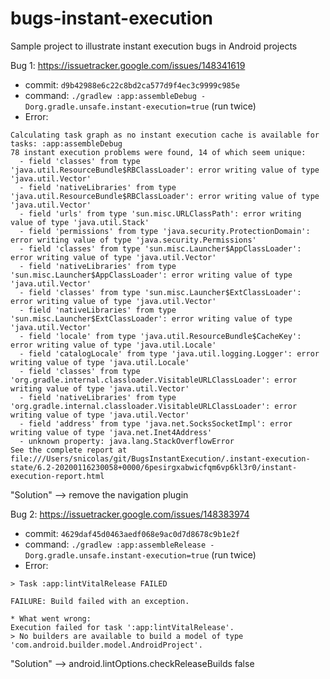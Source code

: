 # bugs-instant-execution
Sample project to illustrate instant execution bugs in Android projects

Bug 1: https://issuetracker.google.com/issues/148341619
* commit: `d9b42988e6c22c8bd2ca577d9f4ec3c9999c985e`
* command: `./gradlew :app:assembleDebug -Dorg.gradle.unsafe.instant-execution=true` (run twice)
* Error:
```
Calculating task graph as no instant execution cache is available for tasks: :app:assembleDebug
78 instant execution problems were found, 14 of which seem unique:
  - field 'classes' from type 'java.util.ResourceBundle$RBClassLoader': error writing value of type 'java.util.Vector'
  - field 'nativeLibraries' from type 'java.util.ResourceBundle$RBClassLoader': error writing value of type 'java.util.Vector'
  - field 'urls' from type 'sun.misc.URLClassPath': error writing value of type 'java.util.Stack'
  - field 'permissions' from type 'java.security.ProtectionDomain': error writing value of type 'java.security.Permissions'
  - field 'classes' from type 'sun.misc.Launcher$AppClassLoader': error writing value of type 'java.util.Vector'
  - field 'nativeLibraries' from type 'sun.misc.Launcher$AppClassLoader': error writing value of type 'java.util.Vector'
  - field 'classes' from type 'sun.misc.Launcher$ExtClassLoader': error writing value of type 'java.util.Vector'
  - field 'nativeLibraries' from type 'sun.misc.Launcher$ExtClassLoader': error writing value of type 'java.util.Vector'
  - field 'locale' from type 'java.util.ResourceBundle$CacheKey': error writing value of type 'java.util.Locale'
  - field 'catalogLocale' from type 'java.util.logging.Logger': error writing value of type 'java.util.Locale'
  - field 'classes' from type 'org.gradle.internal.classloader.VisitableURLClassLoader': error writing value of type 'java.util.Vector'
  - field 'nativeLibraries' from type 'org.gradle.internal.classloader.VisitableURLClassLoader': error writing value of type 'java.util.Vector'
  - field 'address' from type 'java.net.SocksSocketImpl': error writing value of type 'java.net.Inet4Address'
  - unknown property: java.lang.StackOverflowError
See the complete report at file:///Users/snicolas/git/BugsInstantExecution/.instant-execution-state/6.2-20200116230058+0000/6pesirgxabwicfqm6vp6kl3r0/instant-execution-report.html
```

"Solution" --> remove the navigation plugin

Bug 2: https://issuetracker.google.com/issues/148383974

* commit: `4629daf45d0463aedf068e9ac0d7d8678c9b1e2f`
* command: `./gradlew :app:assembleRelease -Dorg.gradle.unsafe.instant-execution=true` (run twice)
* Error:
```
> Task :app:lintVitalRelease FAILED

FAILURE: Build failed with an exception.

* What went wrong:
Execution failed for task ':app:lintVitalRelease'.
> No builders are available to build a model of type 'com.android.builder.model.AndroidProject'.
```

"Solution" --> android.lintOptions.checkReleaseBuilds false
